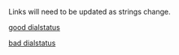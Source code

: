 Links will need to be updated as strings change.

[good dialstatus](https://futel.github.io/usage/?p=680%7C640%7Cbottles-and-cans-one%7Cbottles-and-cans-two%7C415%7C410%7C420%7Ccesar-chavez%7C610%7C700%7C690%7Cdome-office%7C695%7Cghost-mountain%7Cgroundscore-one%7Cgroundscore-two%7C440%7Cvoipms%7Ctwilio-termination%7Cfutel.pstn.twilio.com%7Clandline%7C445%7C660%7C668%7C645%7Cr2d2%7C670%7C615%7C405%7C435%7Csjac%7C620%7Csystem%7C655%7Ctwilio%7C625%7C630&r=-1m&e=outgoing-dialstatus-busy-bottles-and-cans-one%7Coutgoing-dialstatus-busy-ghost-mountain%7Coutgoing-dialstatus-busy-groundscore-one%7Coutgoing-dialstatus-busy-r2d2%7Coutgoing-dialstatus-completed-bottles-and-cans-one%7Coutgoing-dialstatus-completed-cesar-chavez%7Coutgoing-dialstatus-completed-demo%7Coutgoing-dialstatus-completed-demo-one%7Coutgoing-dialstatus-completed-dome-booth%7Coutgoing-dialstatus-completed-dome-office%7Coutgoing-dialstatus-completed-fortysecond%7Coutgoing-dialstatus-completed-ghost-mountain%7Coutgoing-dialstatus-completed-groundscore%7Coutgoing-dialstatus-completed-groundscore-one%7Coutgoing-dialstatus-completed-groundscore-two%7Coutgoing-dialstatus-completed-r2d2%7Coutgoing-dialstatus-completed-sjac%7Coutgoing-dialstatus-completed-test%7Coutgoing-dialstatus-completed-test-four%7Coutgoing-dialstatus-completed-test-one%7Coutgoing-dialstatus-no-answer-bottles-and-cans-one%7Coutgoing-dialstatus-no-answer-cesar-chavez%7Coutgoing-dialstatus-no-answer-demo%7Coutgoing-dialstatus-no-answer-demo-one%7Coutgoing-dialstatus-no-answer-demo-three%7Coutgoing-dialstatus-no-answer-demo-two%7Coutgoing-dialstatus-no-answer-dome-basement%7Coutgoing-dialstatus-no-answer-dome-office%7Coutgoing-dialstatus-no-answer-fortysecond%7Coutgoing-dialstatus-no-answer-ghost-mountain%7Coutgoing-dialstatus-no-answer-groundscore-one%7Coutgoing-dialstatus-no-answer-groundscore-two%7Coutgoing-dialstatus-no-answer-r2d2%7Coutgoing-dialstatus-no-answer-sjac%7Coutgoing-dialstatus-no-answer-test-four&t=good+dialstatus&a=daily#)

[bad dialstatus](https://futel.github.io/usage/?p=680%7C640%7Cbottles-and-cans-one%7Cbottles-and-cans-two%7C415%7C410%7C420%7Ccesar-chavez%7C610%7C700%7C690%7Cdome-office%7C695%7Cghost-mountain%7Cgroundscore-one%7Cgroundscore-two%7C440%7Cvoipms%7Ctwilio-termination%7Cfutel.pstn.twilio.com%7Clandline%7C445%7C660%7C668%7C645%7Cr2d2%7C670%7C615%7C405%7C435%7Csjac%7C620%7Csystem%7C655%7Ctwilio%7C625%7C630&r=-2w&e=error-11200%7Cerror-13224%7Cerror-32009%7Cerror-32011%7Cerror-32014%7Cerror-32022%7Cerror-32202%7Cincoming-dialstatus-failed-ghost-mountain%7Cincoming-dialstatus-failed-groundscore-one%7Cincoming-dialstatus-failed-r2d2%7Cincoming-dialstatus-failed-sjac%7Coutgoing-dialstatus-failed-bottles-and-cans-one%7Coutgoing-dialstatus-failed-demo%7Coutgoing-dialstatus-failed-dome-office%7Coutgoing-dialstatus-failed-groundscore-one%7Coutgoing-dialstatus-failed-groundscore-two%7Coutgoing-dialstatus-failed-hot-leet%7Coutgoing-dialstatus-failed-r2d2%7Coutgoing-dialstatus-failed-sjac%7Coutgoing-dialstatus-failed-test&t=bad+dialstatus#)
